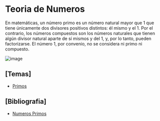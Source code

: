 # Teoria de Numeros
En matemáticas, un número primo es un número natural mayor que 1 que tiene únicamente dos divisores positivos distintos: él mismo y el 1. Por el contrario, los números compuestos son los números naturales que tienen algún divisor natural aparte de sí mismos y del 1, y, por lo tanto, pueden factorizarse. El número 1, por convenio, no se considera ni primo ni compuesto.

![image](https://user-images.githubusercontent.com/80707476/132241264-c6ca3c61-acd5-44d7-a1a6-34bc644e44b2.png)

## [Temas]
- [Primos]()

## [Bibliografia]
- [Numeros Primos](https://es.wikipedia.org/wiki/N%C3%BAmero_primo#:~:text=En%20matem%C3%A1ticas%2C%20un%20n%C3%BAmero%20primo,por%20lo%20tanto%2C%20pueden%20factorizarse.)
